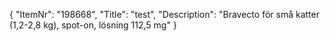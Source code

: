 {
  "ItemNr": "198668",
  "Title": "test",
  "Description": "Bravecto för små katter (1,2-2,8 kg), spot-on, lösning 112,5 mg"
}
